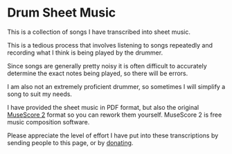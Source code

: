 # Drum Sheet Music

This is a collection of songs I have transcribed into sheet music.

This is a tedious process that involves listening to songs repeatedly and recording what I think is being played by the drummer.

Since songs are generally pretty noisy it is often difficult to accurately determine the exact notes being played, so there will be errors.

I am also not an extremely proficient drummer, so sometimes I will simplify a song to suit my needs.

I have provided the sheet music in PDF format, but also the original [MuseScore 2](https://musescore.org/) format so you can rework them yourself. MuseScore 2 is free music composition software.

Please appreciate the level of effort I have put into these transcriptions by sending people to this page, or by [donating](https://www.paypal.com/cgi-bin/webscr?cmd=_s-xclick&hosted_button_id=Y3FMH5E8HEPPW).
